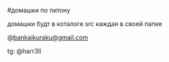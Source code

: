 #домашки по питону

домашки будт в коталоге src каждая в своей папке

@bankaikuraku@gmail.com

tg: @harr3ll